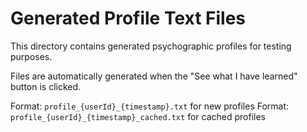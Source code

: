 # Generated Profile Text Files

This directory contains generated psychographic profiles for testing purposes.

Files are automatically generated when the "See what I have learned" button is clicked.

Format: `profile_{userId}_{timestamp}.txt` for new profiles
Format: `profile_{userId}_{timestamp}_cached.txt` for cached profiles
